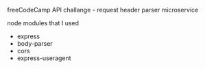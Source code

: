 freeCodeCamp API challange - request header parser microservice

node modules that I used
 - express
 - body-parser
 - cors
 - express-useragent